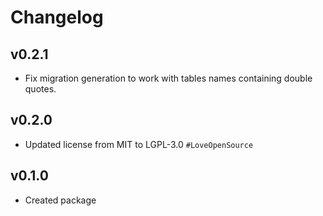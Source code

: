 # Changelog

## v0.2.1

- Fix migration generation to work with tables names containing double quotes.

## v0.2.0

- Updated license from MIT to LGPL-3.0 `#LoveOpenSource`

## v0.1.0

- Created package
